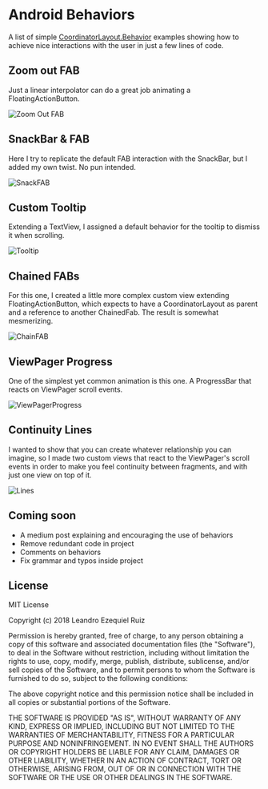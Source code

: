 # Android Behaviors
A list of simple [CoordinatorLayout.Behavior](https://developer.android.com/reference/android/support/design/widget/CoordinatorLayout.Behavior) examples showing how to achieve nice interactions with the user in just a few lines of code.

## Zoom out FAB

Just a linear interpolator can do a great job animating a FloatingActionButton.

![Zoom Out FAB](https://i.imgur.com/G0HI1wr.gif)

## SnackBar & FAB

Here I try to replicate the default FAB interaction with the SnackBar, but I added my own twist. No pun intended.

![SnackFAB](https://i.imgur.com/n24vunm.gif)

## Custom Tooltip

Extending a TextView, I assigned a default behavior for the tooltip to dismiss it when scrolling.

![Tooltip](https://i.imgur.com/iuYzUSU.gif)

## Chained FABs

For this one, I created a little more complex custom view extending FloatingActionButton, which expects to have a CoordinatorLayout as parent and a reference to another ChainedFab. The result is somewhat mesmerizing.

![ChainFAB](https://i.imgur.com/3RYHM3r.gif)

## ViewPager Progress

One of the simplest yet common animation is this one. A ProgressBar that reacts on ViewPager scroll events.

![ViewPagerProgress](https://i.imgur.com/yaeaLfU.gif)

## Continuity Lines

I wanted to show that you can create whatever relationship you can imagine, so I made two custom views that react to the ViewPager's scroll events in order to make you feel continuity between fragments, and with just one view on top of it.

![Lines](https://i.imgur.com/0C2lb85.gif)

## Coming soon

- A medium post explaining and encouraging the use of behaviors
- Remove redundant code in project
- Comments on behaviors
- Fix grammar and typos inside project


## License

MIT License

Copyright (c) 2018 Leandro Ezequiel Ruiz

Permission is hereby granted, free of charge, to any person obtaining a copy of this software and associated documentation files (the "Software"), to deal in the Software without restriction, including without limitation the rights to use, copy, modify, merge, publish, distribute, sublicense, and/or sell copies of the Software, and to permit persons to whom the Software is furnished to do so, subject to the following conditions:

The above copyright notice and this permission notice shall be included in all copies or substantial portions of the Software.

THE SOFTWARE IS PROVIDED "AS IS", WITHOUT WARRANTY OF ANY KIND, EXPRESS OR IMPLIED, INCLUDING BUT NOT LIMITED TO THE WARRANTIES OF MERCHANTABILITY, FITNESS FOR A PARTICULAR PURPOSE AND NONINFRINGEMENT. IN NO EVENT SHALL THE AUTHORS OR COPYRIGHT HOLDERS BE LIABLE FOR ANY CLAIM, DAMAGES OR OTHER LIABILITY, WHETHER IN AN ACTION OF CONTRACT, TORT OR OTHERWISE, ARISING FROM, OUT OF OR IN CONNECTION WITH THE SOFTWARE OR THE USE OR OTHER DEALINGS IN THE SOFTWARE.
